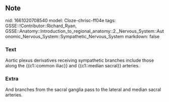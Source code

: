 ## Note
nid: 1661020708540
model: Cloze-chrisc-ff04e
tags: GSSE::!Contributor::Richard_Ryan, GSSE::Anatomy::Introduction_to_regional_anatomy::2._Nervous_System::Autonomic_Nervous_System::Sympathetic_Nervous_System
markdown: false

### Text
<div class="toggle">
  Aortic plexus derivatives receiving sympathetic branches include
  those along the {{c1::common iliac}} and {{c1::median sacral}}
  arteries.
</div>

### Extra
<p id="b26f8738-fc2e-4ef9-b11d-a030911d8515" class="">And branches
from the sacral ganglia pass to the lateral and median sacral
arteries.
